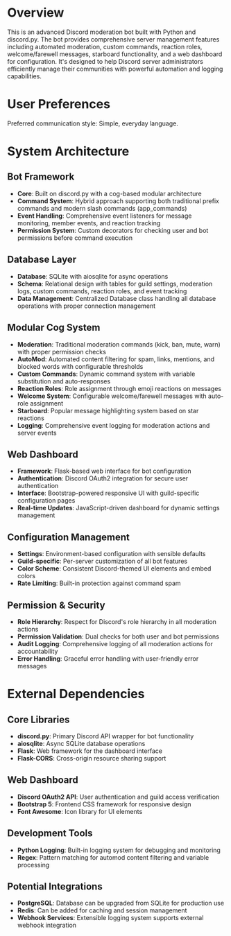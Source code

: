 # Overview

This is an advanced Discord moderation bot built with Python and discord.py. The bot provides comprehensive server management features including automated moderation, custom commands, reaction roles, welcome/farewell messages, starboard functionality, and a web dashboard for configuration. It's designed to help Discord server administrators efficiently manage their communities with powerful automation and logging capabilities.

# User Preferences

Preferred communication style: Simple, everyday language.

# System Architecture

## Bot Framework
- **Core**: Built on discord.py with a cog-based modular architecture
- **Command System**: Hybrid approach supporting both traditional prefix commands and modern slash commands (app_commands)
- **Event Handling**: Comprehensive event listeners for message monitoring, member events, and reaction tracking
- **Permission System**: Custom decorators for checking user and bot permissions before command execution

## Database Layer
- **Database**: SQLite with aiosqlite for async operations
- **Schema**: Relational design with tables for guild settings, moderation logs, custom commands, reaction roles, and event tracking
- **Data Management**: Centralized Database class handling all database operations with proper connection management

## Modular Cog System
- **Moderation**: Traditional moderation commands (kick, ban, mute, warn) with proper permission checks
- **AutoMod**: Automated content filtering for spam, links, mentions, and blocked words with configurable thresholds
- **Custom Commands**: Dynamic command system with variable substitution and auto-responses
- **Reaction Roles**: Role assignment through emoji reactions on messages
- **Welcome System**: Configurable welcome/farewell messages with auto-role assignment
- **Starboard**: Popular message highlighting system based on star reactions
- **Logging**: Comprehensive event logging for moderation actions and server events

## Web Dashboard
- **Framework**: Flask-based web interface for bot configuration
- **Authentication**: Discord OAuth2 integration for secure user authentication
- **Interface**: Bootstrap-powered responsive UI with guild-specific configuration pages
- **Real-time Updates**: JavaScript-driven dashboard for dynamic settings management

## Configuration Management
- **Settings**: Environment-based configuration with sensible defaults
- **Guild-specific**: Per-server customization of all bot features
- **Color Scheme**: Consistent Discord-themed UI elements and embed colors
- **Rate Limiting**: Built-in protection against command spam

## Permission & Security
- **Role Hierarchy**: Respect for Discord's role hierarchy in all moderation actions
- **Permission Validation**: Dual checks for both user and bot permissions
- **Audit Logging**: Comprehensive logging of all moderation actions for accountability
- **Error Handling**: Graceful error handling with user-friendly error messages

# External Dependencies

## Core Libraries
- **discord.py**: Primary Discord API wrapper for bot functionality
- **aiosqlite**: Async SQLite database operations
- **Flask**: Web framework for the dashboard interface
- **Flask-CORS**: Cross-origin resource sharing support

## Web Dashboard
- **Discord OAuth2 API**: User authentication and guild access verification
- **Bootstrap 5**: Frontend CSS framework for responsive design
- **Font Awesome**: Icon library for UI elements

## Development Tools
- **Python Logging**: Built-in logging system for debugging and monitoring
- **Regex**: Pattern matching for automod content filtering and variable processing

## Potential Integrations
- **PostgreSQL**: Database can be upgraded from SQLite for production use
- **Redis**: Can be added for caching and session management
- **Webhook Services**: Extensible logging system supports external webhook integration